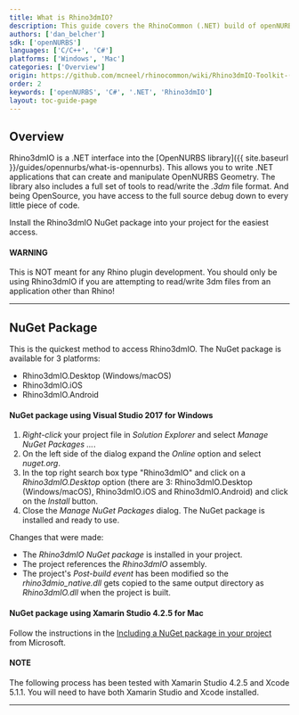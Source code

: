 ```yaml
---
title: What is Rhino3dmIO?
description: This guide covers the RhinoCommon (.NET) build of openNURBS.
authors: ['dan_belcher']
sdk: ['openNURBS']
languages: ['C/C++', 'C#']
platforms: ['Windows', 'Mac']
categories: ['Overview']
origin: https://github.com/mcneel/rhinocommon/wiki/Rhino3dmIO-Toolkit-(OpenNURBS-build)
order: 2
keywords: ['openNURBS', 'C#', '.NET', 'Rhino3dmIO']
layout: toc-guide-page
---
```



## Overview

Rhino3dmIO is a .NET interface into the [OpenNURBS library]({{ site.baseurl }}/guides/opennurbs/what-is-opennurbs).  This allows you to write .NET applications that can create and manipulate OpenNURBS Geometry.  The library also includes a full set of tools to read/write the *.3dm* file format.  And being OpenSource, you have access to the full source debug down to every little piece of code.

Install the Rhino3dmIO NuGet package into your project for the easiest access.

<div class="bs-callout bs-callout-danger">
  <h4>WARNING</h4>
  <p>This is NOT meant for any Rhino plugin development.  You should only be using Rhino3dmIO if you are attempting to read/write 3dm files from an application other than Rhino!</p>
</div>

---

## NuGet Package

This is the quickest method to access Rhino3dmIO. The NuGet package is available for 3 platforms:

* Rhino3dmIO.Desktop (Windows/macOS)
* Rhino3dmIO.iOS
* Rhino3dmIO.Android

#### NuGet package using Visual Studio 2017 for Windows

1. *Right-click* your project file in *Solution Explorer* and select *Manage NuGet Packages ...*.
1. On the left side of the dialog expand the *Online* option and select *nuget.org*.
1. In the top right search box type "Rhino3dmIO" and click on a *Rhino3dmIO.Desktop* option (there are 3: Rhino3dmIO.Desktop (Windows/macOS), Rhino3dmIO.iOS and Rhino3dmIO.Android) and click on the *Install* button.
1. Close the *Manage NuGet Packages* dialog.  The NuGet package is installed and ready to use.

Changes that were made:

- The *Rhino3dmIO NuGet package* is installed in your project.
- The project references the *Rhino3dmIO* assembly.
- The project's *Post-build event* has been modified so the *rhino3dmio_native.dll* gets copied to the same output directory as *Rhino3dmIO.dll* when the project is built.


#### NuGet package using Xamarin Studio 4.2.5 for Mac

Follow the instructions in the [Including a NuGet package in your project](https://docs.microsoft.com/en-us/visualstudio/mac/nuget-walkthrough) from Microsoft.

<div class="bs-callout bs-callout-danger">
  <h4>NOTE</h4>
  <p>The following process has been tested with Xamarin Studio 4.2.5 and Xcode 5.1.1. You will need to have both Xamarin Studio and Xcode installed.</p>
</div>

---
